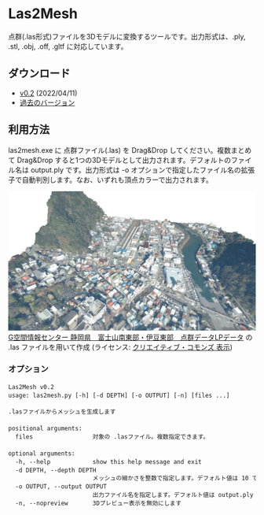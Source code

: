 # Las2Mesh

点群(.las形式)ファイルを3Dモデルに変換するツールです。出力形式は、.ply, .stl, .obj, .off, .gltf に対応しています。

## ダウンロード

- [v0.2](https://github.com/ksasao/Las2Mesh/releases/download/v0.2/las2mesh_v0.2.zip) (2022/04/11)
- [過去のバージョン](https://github.com/ksasao/Las2Mesh/releases)

## 利用方法

las2mesh.exe に 点群ファイル(.las) を Drag&Drop してください。複数まとめて Drag&Drop すると1つの3Dモデルとして出力されます。デフォルトのファイル名は output.ply です。出力形式は -o オプションで指定したファイル名の拡張子で自動判別します。なお、いずれも頂点カラーで出力されます。

![伊豆急下田駅周辺(-d 11オプションを指定)](material/izukyushimoda_d11.png)
[G空間情報センター 静岡県　富士山南東部・伊豆東部　点群データLPデータ](https://www.geospatial.jp/ckan/dataset/shizuoka-2019-pointcloud/resource/d5e98a7b-f15c-45b0-bf40-0287f5b1de68) の .las ファイルを用いて作成 (ライセンス: [クリエイティブ・コモンズ 表示](http://opendefinition.org/licenses/cc-by/))

### オプション

```txt
Las2Mesh v0.2
usage: las2mesh.py [-h] [-d DEPTH] [-o OUTPUT] [-n] [files ...]

.lasファイルからメッシュを生成します

positional arguments:
  files                 対象の .lasファイル。複数指定できます。

optional arguments:
  -h, --help            show this help message and exit
  -d DEPTH, --depth DEPTH
                        メッシュの細かさを整数で指定します。デフォルト値は 10 です。
  -o OUTPUT, --output OUTPUT
                        出力ファイル名を指定します。デフォルト値は output.ply です。出力形式は、.ply, .stl, .obj, .off, .gltf に対応しています。
  -n, --nopreview       3Dプレビュー表示を無効にします
```
